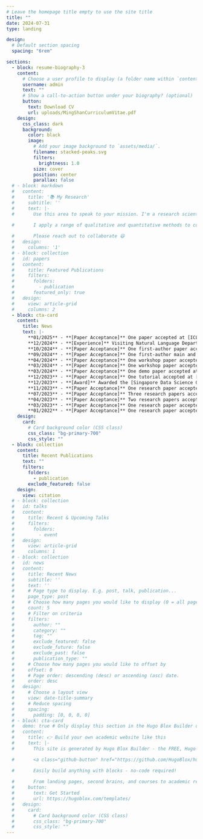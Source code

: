 ```yaml
---
# Leave the homepage title empty to use the site title
title: ""
date: 2024-07-31
type: landing

design:
  # Default section spacing
  spacing: "6rem"

sections:
  - block: resume-biography-3
    content:
      # Choose a user profile to display (a folder name within `content/authors/`)
      username: admin
      text: ""
      # Show a call-to-action button under your biography? (optional)
      button:
        text: Download CV
        url: uploads/MingShanCurriculumVitae.pdf
    design:
      css_class: dark
      background:
        color: black
        image:
          # Add your image background to `assets/media/`.
          filename: stacked-peaks.svg
          filters:
            brightness: 1.0
          size: cover
          position: center
          parallax: false
  # - block: markdown
  #   content:
  #     title: '📚 My Research'
  #     subtitle: ''
  #     text: |-
  #       Use this area to speak to your mission. I'm a research scientist in the Moonshot team at DeepMind. I blog about machine learning, deep learning, and moonshots.

  #       I apply a range of qualitative and quantitative methods to comprehensively investigate the role of science and technology in the economy.
        
  #       Please reach out to collaborate 😃
  #   design:
  #     columns: '1'
  # - block: collection
  #   id: papers
  #   content:
  #     title: Featured Publications
  #     filters:
  #       folders:
  #         - publication
  #       featured_only: true
  #   design:
  #     view: article-grid
  #     columns: 2
  - block: cta-card
    content:
      title: News
      text: |-
        **01/2025** - **[Paper Acceptance]** One paper accepted at [ICLR'25](https://iclr.cc/)<br/>
        **12/2024** - **[Experience]** Visiting Natural Language Department under Prof. Preslav Nakov. Excited to work and collaborate on new exciting projects!<br/>
        **10/2024** - **[Paper Acceptance]** One first-author paper accepted at [ICWSM'25](https://www.icwsm.org/2025/index.html)<br/>
        **09/2024** - **[Paper Acceptance]** One first-author main and one first-author findings paper accepted at [EMNLP'24](https://aclanthology.org/events/emnlp-2024/)<br/>
        **04/2024** - **[Paper Acceptance]** One workshop paper accepted at [WOAH'24](https://aclanthology.org/volumes/2024.woah-1/)<br/>   
        **03/2024** - **[Paper Acceptance]** One workshop paper accepted at [SocialNLP'24](https://sites.google.com/view/socialnlp2024/)<br/> 
        **03/2024** - **[Paper Acceptance]** One demo paper accepted at [TheWebConf'24](https://www2024.thewebconf.org/)<br/> 
        **12/2023** - **[Paper Acceptance]** One tutorial accepted at [TheWebConf'24](https://www2024.thewebconf.org/)<br/>
        **12/2023** - **[Award]** Awarded the [Singapore Data Science Consortium (SDSC) Dissertation Research Fellowship 2023](https://sdsc.sg/fellowship/) <br/>
        **11/2023** - **[Paper Acceptance]** One research paper accepted at [ACM BigData'23](https://bigdataieee.org/BigData2023/) <br/>
        **07/2023** - **[Paper Acceptance]** Three research papers accepted at [ACM MM'23](https://www.acmmm2023.org/) <br/>
        **04/2023** - **[Paper Acceptance]** Two research papers accepted at [IJCAI'23](https://ijcai-23.org/) <br/>
        **03/2023** - **[Paper Acceptance]** One research paper accepted at [ACM MMSys'23](https://2023.acmmmsys.org/) <br/>
        **01/2022** - **[Paper Acceptance]** One research paper accepted at [TheWebConf'22](https://www2022.thewebconf.org)
    design:
      card:
        # Card background color (CSS class)
        css_class: "bg-primary-700"
        css_style: ""
  - block: collection
    content:
      title: Recent Publications
      text: ""
      filters:
        folders:
          - publication
        exclude_featured: false
    design:
      view: citation
  # - block: collection
  #   id: talks
  #   content:
  #     title: Recent & Upcoming Talks
  #     filters:
  #       folders:
  #         - event
  #   design:
  #     view: article-grid
  #     columns: 1
  # - block: collection
  #   id: news
  #   content:
  #     title: Recent News
  #     subtitle: ''
  #     text: ''
  #     # Page type to display. E.g. post, talk, publication...
  #     page_type: post
  #     # Choose how many pages you would like to display (0 = all pages)
  #     count: 5
  #     # Filter on criteria
  #     filters:
  #       author: ""
  #       category: ""
  #       tag: ""
  #       exclude_featured: false
  #       exclude_future: false
  #       exclude_past: false
  #       publication_type: ""
  #     # Choose how many pages you would like to offset by
  #     offset: 0
  #     # Page order: descending (desc) or ascending (asc) date.
  #     order: desc
  #   design:
  #     # Choose a layout view
  #     view: date-title-summary
  #     # Reduce spacing
  #     spacing:
  #       padding: [0, 0, 0, 0]
  # - block: cta-card
  #   demo: true # Only display this section in the Hugo Blox Builder demo site
  #   content:
  #     title: 👉 Build your own academic website like this
  #     text: |-
  #       This site is generated by Hugo Blox Builder - the FREE, Hugo-based open source website builder trusted by 250,000+ academics like you.

  #       <a class="github-button" href="https://github.com/HugoBlox/hugo-blox-builder" data-color-scheme="no-preference: light; light: light; dark: dark;" data-icon="octicon-star" data-size="large" data-show-count="true" aria-label="Star HugoBlox/hugo-blox-builder on GitHub">Star</a>

  #       Easily build anything with blocks - no-code required!
        
  #       From landing pages, second brains, and courses to academic resumés, conferences, and tech blogs.
  #     button:
  #       text: Get Started
  #       url: https://hugoblox.com/templates/
  #   design:
  #     card:
  #       # Card background color (CSS class)
  #       css_class: "bg-primary-700"
  #       css_style: ""
---
```

